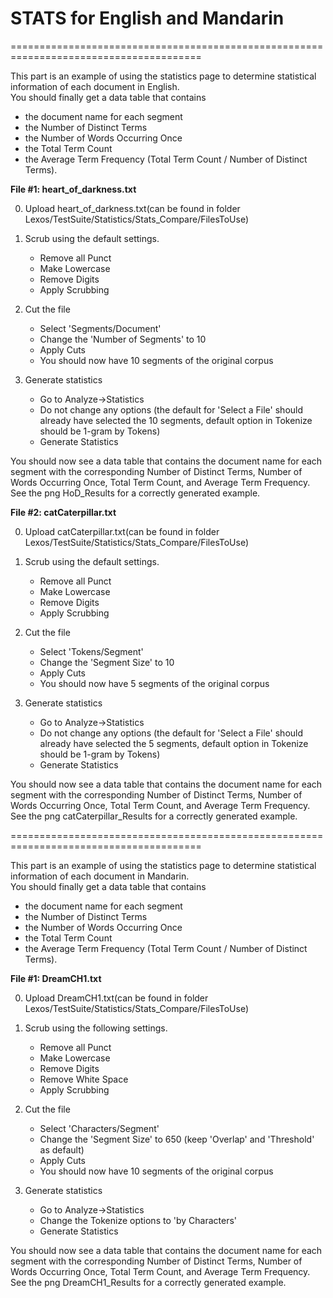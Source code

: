 # STATS for English and Mandarin

=======================================================================================

This part is an example of using the statistics page to determine statistical
information of each document in English.  
You should finally get a data table that contains 
- the document name for each segment
- the Number of Distinct Terms
- the Number of Words Occurring Once
- the Total Term Count
- the Average Term Frequency (Total Term Count / Number of Distinct Terms). 


**File #1: heart_of_darkness.txt**

0. Upload heart_of_darkness.txt(can be found in folder Lexos/TestSuite/Statistics/Stats_Compare/FilesToUse)

1. Scrub using the default settings.

	- Remove all Punct
	- Make Lowercase
	- Remove Digits
	- Apply Scrubbing
2. Cut the file

	- Select 'Segments/Document'
	- Change the 'Number of Segments' to 10
	- Apply Cuts 
	- You should now have 10 segments of the original corpus
3. Generate statistics

	- Go to Analyze->Statistics
	- Do not change any options (the default for 'Select a File' should already have selected the 10 segments, default option in Tokenize should be 1-gram by Tokens)
	- Generate Statistics

You should now see a data table that contains the document name for each segment
with the corresponding Number of Distinct Terms, Number of Words Occurring Once,
Total Term Count, and Average Term Frequency. 
See the png HoD_Results for a correctly generated example.



**File #2: catCaterpillar.txt**

0. Upload catCaterpillar.txt(can be found in folder Lexos/TestSuite/Statistics/Stats_Compare/FilesToUse)

1. Scrub using the default settings.

	- Remove all Punct
	- Make Lowercase
	- Remove Digits
	- Apply Scrubbing
2. Cut the file

	- Select 'Tokens/Segment'
	- Change the 'Segment Size' to 10
	- Apply Cuts 
	- You should now have 5 segments of the original corpus
3. Generate statistics

	- Go to Analyze->Statistics
	- Do not change any options (the default for 'Select a File' should already have selected the 5 segments, default option in Tokenize should be 1-gram by Tokens)
	- Generate Statistics

You should now see a data table that contains the document name for each segment
with the corresponding Number of Distinct Terms, Number of Words Occurring Once,
Total Term Count, and Average Term Frequency. 
See the png catCaterpillar_Results for a correctly generated example.

=======================================================================================

This part is an example of using the statistics page to determine statistical
information of each document in Mandarin.  
You should finally get a data table that contains 
- the document name for each segment
- the Number of Distinct Terms
- the Number of Words Occurring Once
- the Total Term Count
- the Average Term Frequency (Total Term Count / Number of Distinct Terms). 


**File #1: DreamCH1.txt**

0. Upload DreamCH1.txt(can be found in folder Lexos/TestSuite/Statistics/Stats_Compare/FilesToUse)

1. Scrub using the following settings.

	- Remove all Punct
	- Make Lowercase
	- Remove Digits
	- Remove White Space
	- Apply Scrubbing
2. Cut the file

	- Select 'Characters/Segment'
	- Change the 'Segment Size' to 650 (keep 'Overlap' and 'Threshold' as default)
	- Apply Cuts 
	- You should now have 10 segments of the original corpus
3. Generate statistics

	- Go to Analyze->Statistics
	- Change the Tokenize options to 'by Characters'
	- Generate Statistics

You should now see a data table that contains the document name for each segment
with the corresponding Number of Distinct Terms, Number of Words Occurring Once,
Total Term Count, and Average Term Frequency. 
See the png DreamCH1_Results for a correctly generated example. 

